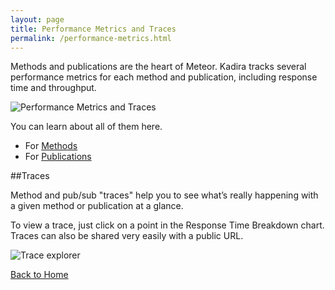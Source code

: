 ```yaml
---
layout: page
title: Performance Metrics and Traces
permalink: /performance-metrics.html
---
```


Methods and publications are the heart of Meteor. Kadira tracks several performance metrics for each method and publication, including response time and throughput.

![Performance Metrics and Traces](images/screenshots/make-your-app-faster-2.png)

You can learn about all of them here.

* For [Methods](http://support.kadira.io/knowledgebase/articles/372874)
* For [Publications](http://support.kadira.io/knowledgebase/articles/322461)

##Traces

Method and pub/sub "traces" help you to see what’s really happening with a given method or publication at a glance.

To view a trace, just click on a point in the Response Time Breakdown chart. Traces can also be shared very easily with a public URL.

![Trace explorer](images/screenshots/trace-explorer.png)

[Back to Home](/)
